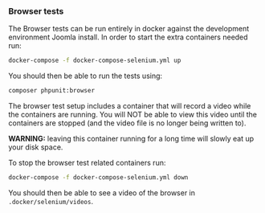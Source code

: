 ---
---
### Browser tests
The Browser tests can be run entirely in docker against the development environment Joomla install. In order to start the extra containers needed run:

```sh
docker-compose -f docker-compose-selenium.yml up
```
You should then be able to run the tests using:

```sh
composer phpunit:browser
```

The browser test setup includes a container that will record a video while the containers are running. You will NOT be able to view this video until the containers are stopped (and the video file is no longer being written to).

**WARNING:** leaving this container running for a long time will slowly eat up your disk space.

To stop the browser test related containers run:
```sh
docker-compose -f docker-compose-selenium.yml down
```
You should then be able to see a video of the browser in `.docker/selenium/videos`.